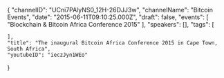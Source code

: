 {
    "channelID": "UCni7PAlyNS0_12H-26DJJ3w",
    "channelName": "Bitcoin Events",
    "date": "2015-06-11T09:10:25.000Z",
    "draft": false,
    "events": [
        "Blockchain & Bitcoin Africa Conference 2015"
    ],
    "speakers": [],
    "tags": [

    ],
    "title": "The inaugural Bitcoin Africa Conference 2015 in Cape Town, South Africa",
    "youtubeID": "ieczJyn1WEo"
}
